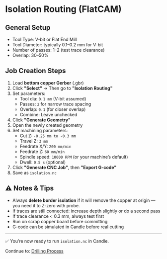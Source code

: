 # Isolation Routing (FlatCAM)

## General Setup
- Tool Type: V-bit or Flat End Mill
- Tool Diameter: typically 0.1–0.2 mm for V-bit
- Number of passes: 1–2 (test trace clearance)
- Overlap: 30–50%

## Job Creation Steps
1. Load **bottom copper Gerber** (.gbr)
2. Click **"Select"** → Then go to **"Isolation Routing"**
3. Set parameters:
   - Tool dia: `0.1 mm` (V-bit assumed)
   - Passes: `2` for narrow trace spacing
   - Overlap: `0.1` (for closer overlap)
   - Combine: Leave unchecked
4. Click **"Generate Geometry"**
5. Open the newly created geometry
6. Set machining parameters:
   - Cut Z: `-0.25 mm to -0.3 mm`
   - Travel Z: `3 mm`
   - Feedrate X/Y: `200 mm/min`
   - Feedrate Z: `60 mm/min`
   - Spindle speed: `10000 RPM` (or your machine’s default)
   - Dwell: `0.5 s` (optional)
7. Click **"Generate CNC Job"**, then **"Export G-code"**
8. Save as `isolation.nc`

## ⚠️ Notes & Tips
- Always **delete border isolation** if it will remove the copper at origin — you need it to Z-zero with probe.
- If traces are still connected: increase depth slightly or do a second pass
- If trace clearance < 0.3 mm, always test first
- Run on scrap copper board before committing
- G-code can be simulated in Candle before real cutting

---

✅ You’re now ready to run `isolation.nc` in Candle.

Continue to: [Drilling Process](./drilling.md)
